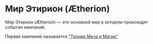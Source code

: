 # Мир Этирион (Ætherion)

Мир Этирион (Ætherion) — это основной мир в котором происходят события кампаний.

Первая кампаний называется ["Турнир Меча и Магии"](/content/campaigns/Tournament_of_Might&Magic/campaign.md).
